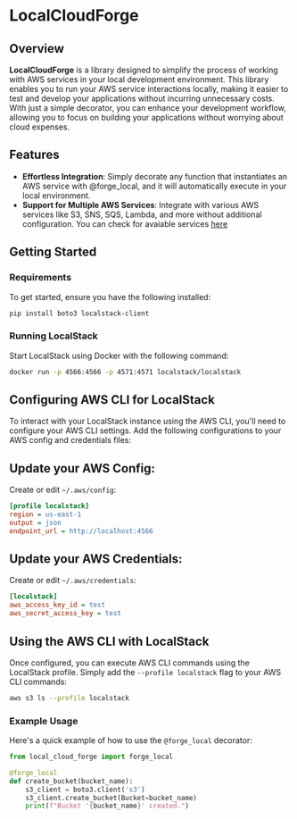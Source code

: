 # LocalCloudForge

## Overview

**LocalCloudForge** is a library designed to simplify the process of working with AWS services in your local development environment. This library enables you to run your AWS service interactions locally, making it easier to test and develop your applications without incurring unnecessary costs. With just a simple decorator, you can enhance your development workflow, allowing you to focus on building your applications without worrying about cloud expenses.

## Features

- **Effortless Integration**: Simply decorate any function that instantiates an AWS service with @forge_local, and it will automatically execute in your local environment.
- **Support for Multiple AWS Services**: Integrate with various AWS services like S3, SNS, SQS, Lambda, and more without additional configuration. You can check for avaiable services [here](https://docs.localstack.cloud/user-guide/aws/feature-coverage/)

## Getting Started

### Requirements

To get started, ensure you have the following installed:

```bash
pip install boto3 localstack-client
```

### Running LocalStack

Start LocalStack using Docker with the following command:

```bash
docker run -p 4566:4566 -p 4571:4571 localstack/localstack
```

## Configuring AWS CLI for LocalStack

To interact with your LocalStack instance using the AWS CLI, you'll need to configure your AWS CLI settings. Add the following configurations to your AWS config and credentials files:

## Update your AWS Config:

Create or edit `~/.aws/config`:

```ini
[profile localstack]
region = us-east-1
output = json
endpoint_url = http://localhost:4566
```

## Update your AWS Credentials:

Create or edit `~/.aws/credentials`:

```ini
[localstack]
aws_access_key_id = test
aws_secret_access_key = test
```

## Using the AWS CLI with LocalStack

Once configured, you can execute AWS CLI commands using the LocalStack profile. Simply add the `--profile localstack` flag to your AWS CLI commands:

```bash
aws s3 ls --profile localstack
```

### Example Usage

Here's a quick example of how to use the `@forge_local` decorator:

```python
from local_cloud_forge import forge_local

@forge_local
def create_bucket(bucket_name):
    s3_client = boto3.client('s3')
    s3_client.create_bucket(Bucket=bucket_name)
    print(f"Bucket '{bucket_name}' created.")
```
